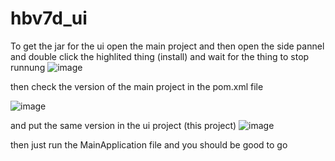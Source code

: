 # hbv7d_ui

To get the jar for the ui open the main project and then open the side pannel and double click the highlited thing (install) and wait for the thing to stop runnung
![image](https://github.com/user-attachments/assets/54ec4afc-90b4-4214-b105-6b1c5fc5a815)

then check the version of the main project in the pom.xml file

![image](https://github.com/user-attachments/assets/9577926d-f184-4b6d-8cdc-f9d2ddf93939)

and put the same version in the ui project (this project)
![image](https://github.com/user-attachments/assets/ba5f8137-aac9-4e90-bff9-effdd12cc07b)

then just run the MainApplication file and you should be good to go


